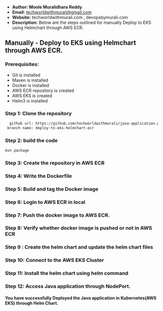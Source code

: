 + <b>Author: Moole Muralidhara Reddy</b></br>
+ <b>Email:</b> techworldwithmurali@gmail.com</br>
+ <b>Website:</b> techworldwithmurali.com , devopsbymurali.com</br>
+ <b>Description:</b> Below are the steps outlined for manually Deploy to EKS using Helmchart through AWS ECR.</br>

## Manually - Deploy to EKS using Helmchart through  AWS ECR.

### Prerequisites:
+ Git is installed
+ Maven is installed
+ Docker is installed
+ AWS ECR repository is created
+ AWS EKS is created
+ Helm3 is installed

### Step 1: Clone the repository
  
```xml
  github url: https://github.com/techworldwithmurali/java-application.git
 branch name: deploy-to-eks-helmchart-ecr
```
### Step 2: build the code
```xml
mvn package
```
### Step 3: Create the repository in AWS ECR
### Step 4: Write the Dockerfile
### Step 5: Build and tag the Docker image
### Step 6: Login to AWS ECR in local
### Step 7: Push the docker image to AWS ECR.
### Step 8: Verify whether docker image is pushed or not in AWS ECR
### Step 9 : Create the helm chart and update the helm chart files
### Step 10: Connect to the AWS EKS Cluster
### Step 11: Install the helm chart using helm command
### Step 12: Access Java application through NodePort.


#### You have successfully Deployed the Java application in Kubernetes(AWS EKS) through Helm Chart.
